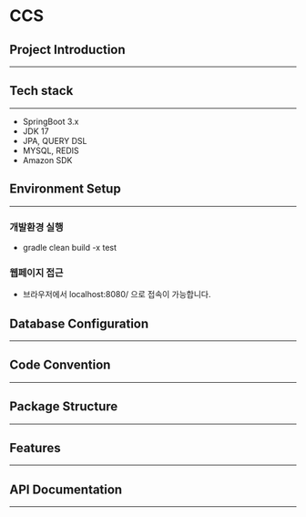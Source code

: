 # CCS

## Project Introduction
<hr>

## Tech stack
<hr>

- SpringBoot  3.x
- JDK 17
- JPA, QUERY DSL
- MYSQL, REDIS
- Amazon SDK

## Environment Setup
<hr>

### 개발환경 실행

- gradle clean build -x test 


### 웹페이지 접근 

- 브라우저에서 localhost:8080/ 으로 접속이 가능합니다. 

## Database Configuration
<hr>

## Code Convention
<hr>

## Package Structure
<hr>

## Features
<hr>

## API Documentation
<hr>

